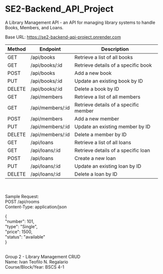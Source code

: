# SE2-Backend_API_Project
A Library Management API - an API for managing library systems to handle Books, Members, and Loans.

Base URL: https://se2-backend-api-project.onrender.com

| Method | Endpoint                | Description                              |
|--------|------------------------|------------------------------------------|
| GET    | /api/books             | Retrieve a list of all books             |
| GET    | /api/books/:id         | Retrieve details of a specific book      |
| POST   | /api/books             | Add a new book                            |
| PUT    | /api/books/:id         | Update an existing book by ID            |
| DELETE | /api/books/:id         | Delete a book by ID                       |
| GET    | /api/members           | Retrieve a list of all members           |
| GET    | /api/members/:id       | Retrieve details of a specific member    |
| POST   | /api/members           | Add a new member                          |
| PUT    | /api/members/:id       | Update an existing member by ID          |
| DELETE | /api/members/:id       | Delete a member by ID                     |
| GET    | /api/loans             | Retrieve a list of all loans             |
| GET    | /api/loans/:id         | Retrieve details of a specific loan      |
| POST   | /api/loans             | Create a new loan                         |
| PUT    | /api/loans/:id         | Update an existing loan by ID            |
| DELETE | /api/loans/:id         | Delete a loan by ID                       |

<br><br>Sample Request: <br>
POST /api/rooms <br>
Content-Type: application/json<br>

{<br>
  "number": 101,<br>
  "type": "Single",<br>
  "price": 1500,<br>
  "status": "available"<br>
}<br><br>

Group 2 - Library Management CRUD<br>
Name: Ivan Teofilo N. Regalario<br>
Course/Block/Year: BSCS 4-1
